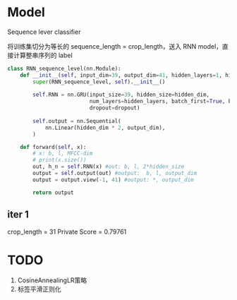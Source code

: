 # Model 
Sequence lever classifier

将训练集切分为等长的 sequence_length = crop_length，送入 RNN model，直接计算整串序列的 label

```python
class RNN_sequence_level(nn.Module):
    def __init__(self, input_dim=39, output_dim=41, hidden_layers=1, hidden_dim=256,dropout=0.5):
        super(RNN_sequence_level, self).__init__()
        
        self.RNN = nn.GRU(input_size=39, hidden_size=hidden_dim,
                          num_layers=hidden_layers, batch_first=True, bidirectional=True,
                          dropout=dropout)
        
        self.output = nn.Sequential(
            nn.Linear(hidden_dim * 2, output_dim),
        )

    def forward(self, x):
        # x: b, l, MFCC-dim
        # print(x.size())
        out, h_n = self.RNN(x) #out: b, l, 2*hidden_size
        output = self.output(out) #output:  b, l, output_dim
        output = output.view(-1, 41) #output: *, output_dim

        return output
```

## iter 1
crop_length = 31
Private Score = 0.79761

# TODO 
1. CosineAnnealingLR策略
2. 标签平滑正则化


